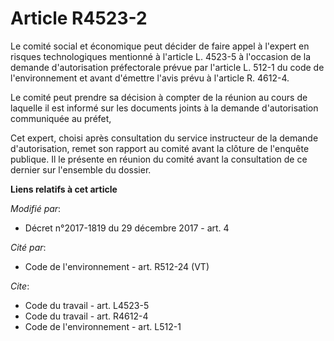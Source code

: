 # Article R4523-2

Le comité social et économique peut décider de faire appel à l'expert en risques technologiques mentionné à l'article L.
4523-5 à l'occasion de la demande d'autorisation préfectorale prévue par l'article L. 512-1 du code de l'environnement et
avant d'émettre l'avis prévu à l'article R. 4612-4. 

Le comité peut prendre sa décision à compter de la réunion au cours de laquelle il est informé sur les documents joints à la
demande d'autorisation communiquée au préfet, 

Cet expert, choisi après consultation du service instructeur de la demande d'autorisation, remet son rapport au comité avant
la clôture de l'enquête publique. Il le présente en réunion du comité avant la consultation de ce dernier sur l'ensemble du
dossier.

**Liens relatifs à cet article**

_Modifié par_:

  - Décret n°2017-1819 du 29 décembre 2017 - art. 4

_Cité par_:

  - Code de l'environnement - art. R512-24 (VT)

_Cite_:

  - Code du travail - art. L4523-5
  - Code du travail - art. R4612-4
  - Code de l'environnement - art. L512-1
